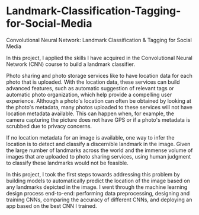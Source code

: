 # Landmark-Classification-Tagging-for-Social-Media
Convolutional Neural Network: Landmark Classification &amp; Tagging for Social Media
 

In this project, I applied the skills I have acquired in the Convolutional Neural Network (CNN) course to build a landmark classifier.

Photo sharing and photo storage services like to have location data for each photo that is uploaded. With the location data, these services can build advanced features, such as automatic suggestion of relevant tags or automatic photo organization, which help provide a compelling user experience. Although a photo's location can often be obtained by looking at the photo's metadata, many photos uploaded to these services will not have location metadata available. This can happen when, for example, the camera capturing the picture does not have GPS or if a photo's metadata is scrubbed due to privacy concerns.

If no location metadata for an image is available, one way to infer the location is to detect and classify a discernible landmark in the image. Given the large number of landmarks across the world and the immense volume of images that are uploaded to photo sharing services, using human judgment to classify these landmarks would not be feasible.

In this project, I took the first steps towards addressing this problem by building models to automatically predict the location of the image based on any landmarks depicted in the image. I went through the machine learning design process end-to-end: performing data preprocessing, designing and training CNNs, comparing the accuracy of different CNNs, and deploying an app based on the best CNN I trained.
